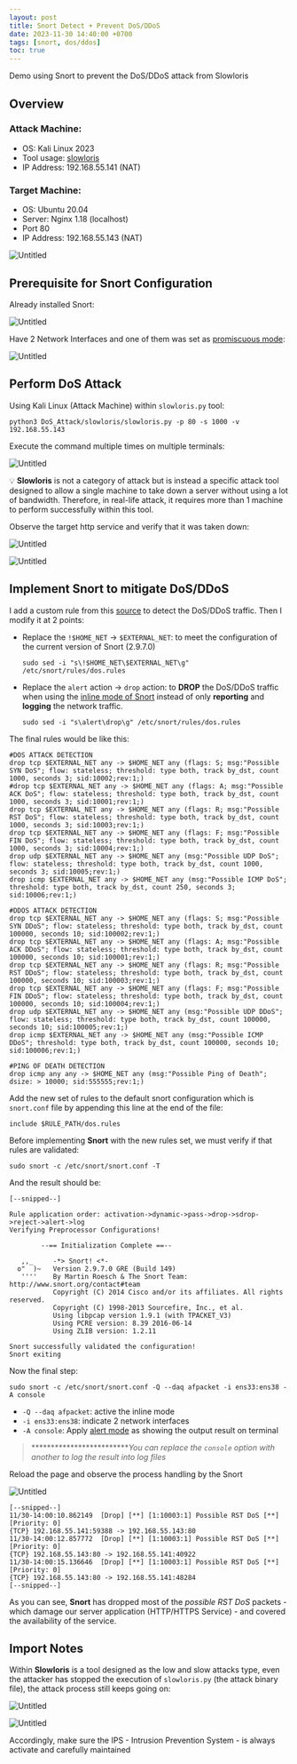 ```yaml
---
layout: post
title: Snort Detect + Prevent DoS/DDoS
date: 2023-11-30 14:40:00 +0700
tags: [snort, dos/ddos]
toc: true
---
```


<p class="message">Demo using Snort to prevent the DoS/DDoS attack from Slowloris</p>

## Overview

### Attack Machine:

- OS: Kali Linux 2023
- Tool usage: [slowloris](https://github.com/gkbrk/slowloris)
- IP Address: 192.168.55.141 (NAT)

### Target Machine:

- OS: Ubuntu 20.04
- Server: Nginx 1.18 (localhost)
- Port 80
- IP Address: 192.168.55.143 (NAT)

![Untitled](/mhuy_notes/assets/Snort%20Detect%20and%20Prevent%20DoS_DDoS/Untitled.png)

## Prerequisite for Snort Configuration

Already installed Snort:

![Untitled](/mhuy_notes/assets/Snort%20Detect%20and%20Prevent%20DoS_DDoS/Untitled%201.png)

Have 2 Network Interfaces and one of them was set as [promiscuous mode](https://www.thegeekdiary.com/how-to-configure-interface-in-promiscuous-mode-in-centos-rhel/): 

![Untitled](/mhuy_notes/assets/Snort%20Detect%20and%20Prevent%20DoS_DDoS/Untitled%202.png)

## Perform DoS Attack

Using Kali Linux (Attack Machine) within `slowloris.py` tool:

```
python3 DoS_Attack/slowloris/slowloris.py -p 80 -s 1000 -v 192.168.55.143
```

Execute the command multiple times on multiple terminals:

![Untitled](/mhuy_notes/assets/Snort%20Detect%20and%20Prevent%20DoS_DDoS/Untitled%203.png)

<p class="message">
💡 <strong>Slowloris</strong> is not a category of attack but is instead a specific attack tool designed to allow a single machine to take down a server without using a lot of bandwidth. Therefore, in real-life attack, it requires more than 1 machine to perform successfully within this tool.

</p>

Observe the target http service and verify that it was taken down:

![Untitled](/mhuy_notes/assets/Snort%20Detect%20and%20Prevent%20DoS_DDoS/Untitled%204.png)

![Untitled](/mhuy_notes/assets/Snort%20Detect%20and%20Prevent%20DoS_DDoS/Untitled%205.png)

## Implement Snort to mitigate DoS/DDoS

I add a custom rule from this [source](https://raw.githubusercontent.com/maj0rmil4d/snort-ddos-mitigation/main/dos.rules) to detect the DoS/DDoS traffic. Then I modify it at 2 points:

- Replace the `!$HOME_NET` → `$EXTERNAL_NET`: to meet the configuration of the current version of Snort (2.9.7.0)
    
    ```
    sudo sed -i "s\!$HOME_NET\$EXTERNAL_NET\g" /etc/snort/rules/dos.rules
    ```
    
- Replace the `alert` action → `drop` action: to **DROP** the DoS/DDoS traffic when using the [inline mode of Snort](https://sublimerobots.com/2016/02/snort-ips-inline-mode-on-ubuntu/) instead of only **reporting** and **logging** the network traffic.
    
    ```
    sudo sed -i "s\alert\drop\g" /etc/snort/rules/dos.rules
    ```
    

The final rules would be like this:

```
#DOS ATTACK DETECTION
drop tcp $EXTERNAL_NET any -> $HOME_NET any (flags: S; msg:"Possible SYN DoS"; flow: stateless; threshold: type both, track by_dst, count 1000, seconds 3; sid:10002;rev:1;)
#drop tcp $EXTERNAL_NET any -> $HOME_NET any (flags: A; msg:"Possible ACK DoS"; flow: stateless; threshold: type both, track by_dst, count 1000, seconds 3; sid:10001;rev:1;)
drop tcp $EXTERNAL_NET any -> $HOME_NET any (flags: R; msg:"Possible RST DoS"; flow: stateless; threshold: type both, track by_dst, count 1000, seconds 3; sid:10003;rev:1;)
drop tcp $EXTERNAL_NET any -> $HOME_NET any (flags: F; msg:"Possible FIN DoS"; flow: stateless; threshold: type both, track by_dst, count 1000, seconds 3; sid:10004;rev:1;)
drop udp $EXTERNAL_NET any -> $HOME_NET any (msg:"Possible UDP DoS"; flow: stateless; threshold: type both, track by_dst, count 1000, seconds 3; sid:10005;rev:1;)
drop icmp $EXTERNAL_NET any -> $HOME_NET any (msg:"Possible ICMP DoS"; threshold: type both, track by_dst, count 250, seconds 3; sid:10006;rev:1;)

#DDOS ATTACK DETECTION
drop tcp $EXTERNAL_NET any -> $HOME_NET any (flags: S; msg:"Possible SYN DDoS"; flow: stateless; threshold: type both, track by_dst, count 100000, seconds 10; sid:100002;rev:1;)
drop tcp $EXTERNAL_NET any -> $HOME_NET any (flags: A; msg:"Possible ACK DDoS"; flow: stateless; threshold: type both, track by_dst, count 100000, seconds 10; sid:100001;rev:1;)
drop tcp $EXTERNAL_NET any -> $HOME_NET any (flags: R; msg:"Possible RST DDoS"; flow: stateless; threshold: type both, track by_dst, count 100000, seconds 10; sid:100003;rev:1;)
drop tcp $EXTERNAL_NET any -> $HOME_NET any (flags: F; msg:"Possible FIN DDoS"; flow: stateless; threshold: type both, track by_dst, count 100000, seconds 10; sid:100004;rev:1;)
drop udp $EXTERNAL_NET any -> $HOME_NET any (msg:"Possible UDP DDoS"; flow: stateless; threshold: type both, track by_dst, count 100000, seconds 10; sid:100005;rev:1;)
drop icmp $EXTERNAL_NET any -> $HOME_NET any (msg:"Possible ICMP DDoS"; threshold: type both, track by_dst, count 100000, seconds 10; sid:100006;rev:1;)

#PING OF DEATH DETECTION
drop icmp any any -> $HOME_NET any (msg:"Possible Ping of Death"; dsize: > 10000; sid:555555;rev:1;)
```

Add the new set of rules to the default snort configuration which is `snort.conf` file by appending this line at the end of the file:

```
include $RULE_PATH/dos.rules
```

Before implementing **Snort** with the new rules set, we must verify if that rules are validated:

```
sudo snort -c /etc/snort/snort.conf -T
```

And the result should be:

```
[--snipped--]

Rule application order: activation->dynamic->pass->drop->sdrop->reject->alert->log
Verifying Preprocessor Configurations!

        --== Initialization Complete ==--

   ,,_     -*> Snort! <*-
  o"  )~   Version 2.9.7.0 GRE (Build 149) 
   ''''    By Martin Roesch & The Snort Team: http://www.snort.org/contact#team
           Copyright (C) 2014 Cisco and/or its affiliates. All rights reserved.
           Copyright (C) 1998-2013 Sourcefire, Inc., et al.
           Using libpcap version 1.9.1 (with TPACKET_V3)
           Using PCRE version: 8.39 2016-06-14
           Using ZLIB version: 1.2.11

Snort successfully validated the configuration!
Snort exiting
```

Now the final step:

```
sudo snort -c /etc/snort/snort.conf -Q --daq afpacket -i ens33:ens38 -A console
```

- `-Q --daq afpacket`: active the inline mode
- `-i ens33:ens38`: indicate 2 network interfaces
- `-A console`: Apply [alert mode](https://linuxhint.com/snort_alerts/) as showing the output result on terminal

> **************************You can replace the `console` option with another to log the result into log files*
> 

Reload the page and observe the process handling by the Snort

![Untitled](/mhuy_notes/assets/Snort%20Detect%20and%20Prevent%20DoS_DDoS/Untitled%206.png)

```
[--snipped--]
11/30-14:00:10.862149  [Drop] [**] [1:10003:1] Possible RST DoS [**] [Priority: 0] 
{TCP} 192.168.55.141:59388 -> 192.168.55.143:80
11/30-14:00:12.857772  [Drop] [**] [1:10003:1] Possible RST DoS [**] [Priority: 0] 
{TCP} 192.168.55.143:80 -> 192.168.55.141:40922
11/30-14:00:15.136646  [Drop] [**] [1:10003:1] Possible RST DoS [**] [Priority: 0] 
{TCP} 192.168.55.143:80 -> 192.168.55.141:48284
[--snipped--]
```

As you can see, **Snort** has dropped most of the *possible RST DoS* packets - which damage our server application (HTTP/HTTPS Service) - and covered the availability of the service.

## Import Notes

Within **Slowloris** is a tool designed as the low and slow attacks type, even the attacker has stopped the execution of `slowloris.py` (the attack binary file), the attack process still keeps going on:

![Untitled](/mhuy_notes/assets/Snort%20Detect%20and%20Prevent%20DoS_DDoS/Untitled%207.png)

![Untitled](/mhuy_notes/assets/Snort%20Detect%20and%20Prevent%20DoS_DDoS/Untitled%208.png)

Accordingly, make sure the IPS - Intrusion Prevention System - is always activate and carefully maintained
